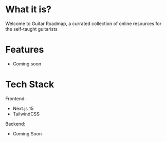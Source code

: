 # What it is?
Welcome to Guitar Roadmap, a currated collection of online resources for the self-taught guitarists

# Features
- Coming soon

# Tech Stack
Frontend:
- Next.js 15
- TailwindCSS

Backend:
- Coming Soon

